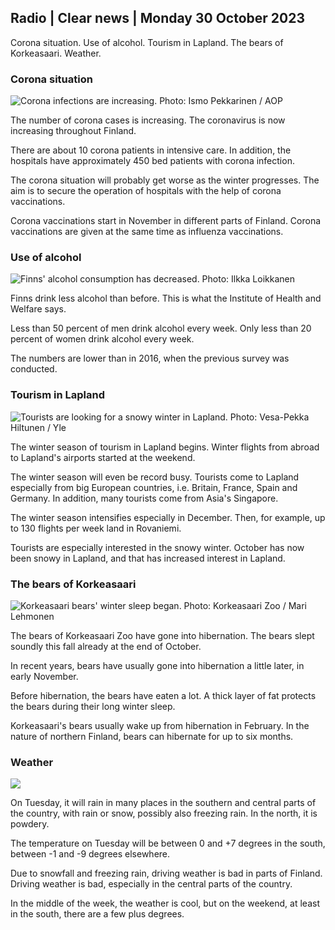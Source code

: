## Radio \| Clear news \| Monday 30 October 2023

Corona situation. Use of alcohol. Tourism in Lapland. The bears of Korkeasaari. Weather.

### Corona situation

![Corona infections are increasing. Photo: Ismo Pekkarinen / AOP](https://images.cdn.yle.fi/image/upload/c_crop,h_1992,w_3543,x_0,y_232/ar_1.7777777777777777,c_fill,g_faces,h_675,w_1200/dpr_1.0/q_auto:eco/f_auto/fl_lossy/v1698673937/39-1193332653fb40a9c4a2)

The number of corona cases is increasing. The coronavirus is now increasing throughout Finland.

There are about 10 corona patients in intensive care. In addition, the hospitals have approximately 450 bed patients with corona infection.

The corona situation will probably get worse as the winter progresses. The aim is to secure the operation of hospitals with the help of corona vaccinations.

Corona vaccinations start in November in different parts of Finland. Corona vaccinations are given at the same time as influenza vaccinations.

### Use of alcohol

![Finns' alcohol consumption has decreased. Photo: Ilkka Loikkanen](https://images.cdn.yle.fi/image/upload/c_crop,h_2160,w_3840,x_0,y_325/ar_1.7777777777777777,c_fill,g_faces,h_675,w_1200/dpr_1.0/q_auto:eco/f_auto/fl_lossy/v1682602904/39-1105424644a7b35b4046)

Finns drink less alcohol than before. This is what the Institute of Health and Welfare says.

Less than 50 percent of men drink alcohol every week. Only less than 20 percent of women drink alcohol every week.

The numbers are lower than in 2016, when the previous survey was conducted.

### Tourism in Lapland

![Tourists are looking for a snowy winter in Lapland. Photo: Vesa-Pekka Hiltunen / Yle](https://images.cdn.yle.fi/image/upload/c_crop,h_3375,w_6000,x_0,y_473/ar_1.7777777777777777,c_fill,g_faces,h_675,w_1200/dpr_1.0/q_auto:eco/f_auto/fl_lossy/v1673250132/39-105687963bbc441bd57b)

The winter season of tourism in Lapland begins. Winter flights from abroad to Lapland's airports started at the weekend.

The winter season will even be record busy. Tourists come to Lapland especially from big European countries, i.e. Britain, France, Spain and Germany. In addition, many tourists come from Asia's Singapore.

The winter season intensifies especially in December. Then, for example, up to 130 flights per week land in Rovaniemi.

Tourists are especially interested in the snowy winter. October has now been snowy in Lapland, and that has increased interest in Lapland.

### The bears of Korkeasaari

![Korkeasaari bears' winter sleep began. Photo: Korkeasaari Zoo / Mari Lehmonen](https://images.cdn.yle.fi/image/upload/c_crop,h_3239,w_5759,x_0,y_0/ar_1.7777777777777777,c_fill,g_faces,h_675,w_1200/dpr_1.0/q_auto:eco/f_auto/fl_lossy/v1698664391/39-1193141653f687431ff4)

The bears of Korkeasaari Zoo have gone into hibernation. The bears slept soundly this fall already at the end of October.

In recent years, bears have usually gone into hibernation a little later, in early November.

Before hibernation, the bears have eaten a lot. A thick layer of fat protects the bears during their long winter sleep.

Korkeasaari's bears usually wake up from hibernation in February. In the nature of northern Finland, bears can hibernate for up to six months.

### Weather

![](https://images.cdn.yle.fi/image/upload/c_crop,h_1080,w_1919,x_0,y_0/ar_1.7777777777777777,c_fill,g_faces,h_675,w_1200/dpr_1.0/q_auto:eco/f_auto/fl_lossy/v1698681609/39-1193390653fd2ed08682)

On Tuesday, it will rain in many places in the southern and central parts of the country, with rain or snow, possibly also freezing rain. In the north, it is powdery.

The temperature on Tuesday will be between 0 and +7 degrees in the south, between -1 and -9 degrees elsewhere.

Due to snowfall and freezing rain, driving weather is bad in parts of Finland. Driving weather is bad, especially in the central parts of the country.

In the middle of the week, the weather is cool, but on the weekend, at least in the south, there are a few plus degrees.